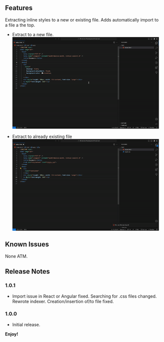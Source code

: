 ## Features

Extracting inline styles to a new or existing file. Adds automatically import to a file a the top.

- Extract to a new file.
  ![](https://github.com/NeuSandeZ/InlineCssToFileExtension/blob/main/images/toNewFile.gif?raw=true)

- Extract to already existing file
  ![](https://github.com/NeuSandeZ/InlineCssToFileExtension/blob/main/images/toExistingFile.gif?raw=true)

## Known Issues

None ATM.

## Release Notes

### 1.0.1

- Import issue in React or Angular fixed. Searching for .css files changed. Rewrote indexer. Creation/insertion of/to file fixed.

### 1.0.0

- Initial release.

**Enjoy!**
